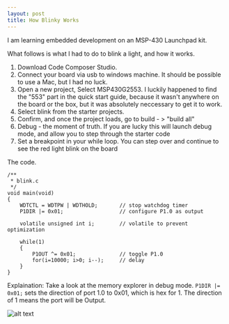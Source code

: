```yaml
---
layout: post
title: How Blinky Works
---
```


I am learning embedded development on an MSP-430 Launchpad kit.

What follows is what I had to do to blink a light, and how it works.

1. Download Code Composer Studio.
2. Connect your board via usb to windows machine. It should be possible to use a Mac, but I had no luck.
3. Open a new project, Select MSP430G2553. I luckily happened to find the "553" part in the quick start guide, because it wasn't anywhere on the board or the box, but it was absolutely neccessary to get it to work.
4. Select blink from the starter projects.
5. Confirm, and once the project loads, go to build - > "build all"
6. Debug - the moment of truth. If you are lucky this will launch debug mode, and allow you to step through the starter code
7. Set a breakpoint in your while loop. You can step over and continue to see the red light blink on the board

The code.
```
/**
 * blink.c
 */
void main(void)
{
	WDTCTL = WDTPW | WDTHOLD;		// stop watchdog timer
	P1DIR |= 0x01;					// configure P1.0 as output

	volatile unsigned int i;		// volatile to prevent optimization

	while(1)
	{
		P1OUT ^= 0x01;				// toggle P1.0
		for(i=10000; i>0; i--);     // delay
	}
}
```
Explaination:
Take a look at the memory explorer in debug mode.
`P1DIR |= 0x01;` sets the direction of port 1.0 to 0x01, which is hex for 1. The direction of 1 means the port will be Output.

![alt text](https://github.com/jlcampbell/blog/full.png "Logo Title Text 1")




